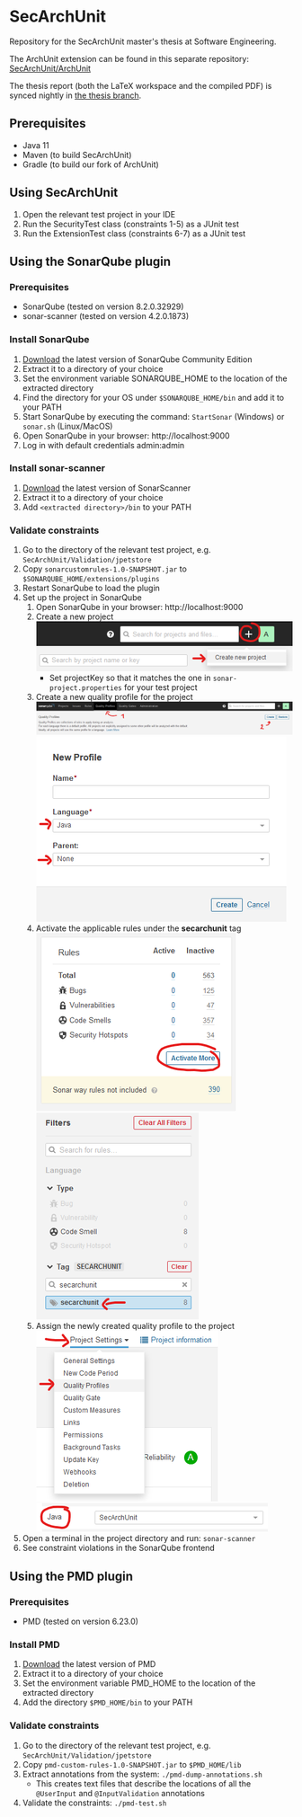 # SecArchUnit

Repository for the SecArchUnit master's thesis at Software Engineering.

The ArchUnit extension can be found in this separate repository: [SecArchUnit/ArchUnit](https://github.com/SecArchUnit/ArchUnit/tree/extension)

The thesis report (both the LaTeX workspace and the compiled PDF) is synced nightly in [the thesis branch](https://github.com/MarcusRandevik/SecArchUnit/tree/thesis).

## Prerequisites

* Java 11
* Maven (to build SecArchUnit)
* Gradle (to build our fork of ArchUnit)

## Using SecArchUnit

1. Open the relevant test project in your IDE
2. Run the SecurityTest class (constraints 1-5) as a JUnit test
3. Run the ExtensionTest class (constraints 6-7) as a JUnit test

## Using the SonarQube plugin

### Prerequisites

* SonarQube (tested on version 8.2.0.32929)
* sonar-scanner (tested on version 4.2.0.1873)

### Install SonarQube

1. [Download](https://www.sonarqube.org/downloads/) the latest version of SonarQube Community Edition
2. Extract it to a directory of your choice
3. Set the environment variable SONARQUBE_HOME to the location of the extracted directory
4. Find the directory for your OS under `$SONARQUBE_HOME/bin` and add it to your PATH
5. Start SonarQube by executing the command: `StartSonar` (Windows) or `sonar.sh` (Linux/MacOS)
6. Open SonarQube in your browser: http://localhost:9000
7. Log in with default credentials admin:admin

### Install sonar-scanner

1. [Download](https://docs.sonarqube.org/latest/analysis/scan/sonarscanner/) the latest version of SonarScanner
2. Extract it to a directory of your choice
3. Add `<extracted directory>/bin` to your PATH

### Validate constraints

1. Go to the directory of the relevant test project, e.g. `SecArchUnit/Validation/jpetstore`
2. Copy `sonarcustomrules-1.0-SNAPSHOT.jar` to `$SONARQUBE_HOME/extensions/plugins`
3. Restart SonarQube to load the plugin
4. Set up the project in SonarQube
   1. Open SonarQube in your browser: http://localhost:9000
   2. Create a new project
      ![Create project](Tutorial/1.png)
      * Set projectKey so that it matches the one in `sonar-project.properties` for your test project
   3. Create a new quality profile for the project  
      ![Create quality profile](Tutorial/2.png)  
      ![Create quality profile](Tutorial/3.png)
   4. Activate the applicable rules under the **secarchunit** tag  
      ![Activate rules](Tutorial/4.png)
      ![Activate rules](Tutorial/5.png)
   5. Assign the newly created quality profile to the project  
      ![Assign quality profile](Tutorial/6.png)
      ![Assign quality profile](Tutorial/7.png)
5. Open a terminal in the project directory and run: `sonar-scanner`
6. See constraint violations in the SonarQube frontend

## Using the PMD plugin

### Prerequisites

* PMD (tested on version 6.23.0)

### Install PMD

1. [Download](https://pmd.github.io/) the latest version of PMD
2. Extract it to a directory of your choice
3. Set the environment variable PMD_HOME to the location of the extracted directory
4. Add the directory `$PMD_HOME/bin` to your PATH

### Validate constraints

1. Go to the directory of the relevant test project, e.g. `SecArchUnit/Validation/jpetstore`
2. Copy `pmd-custom-rules-1.0-SNAPSHOT.jar` to `$PMD_HOME/lib`
3. Extract annotations from the system: `./pmd-dump-annotations.sh`
   * This creates text files that describe the locations of all the `@UserInput` and `@InputValidation` annotations
4. Validate the constraints: `./pmd-test.sh`